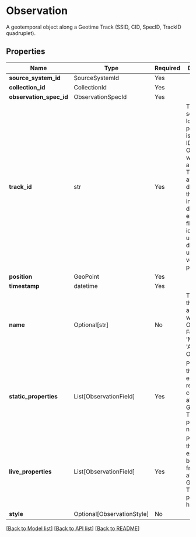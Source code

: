 # Observation

A geotemporal object along a Geotime Track (SSID, CID, SpecID, TrackID quadruplet).

## Properties
| Name | Type | Required | Description |
| ------------ | ------------- | ------------- | ------------- |
**source_system_id** | SourceSystemId | Yes |  |
**collection_id** | CollectionId | Yes |  |
**observation_spec_id** | ObservationSpecId | Yes |  |
**track_id** | str | Yes | The ID of a series of location points. This is a shared ID between Observations which forms a Track. These IDs are typically derived from the integrated data. For example, a flight identifier used to distinguish a unique voyage by a plane. |
**position** | GeoPoint | Yes |  |
**timestamp** | datetime | Yes |  |
**name** | Optional[str] | No | The name of the entity associated with the Observation. For example, 'My Plane' or 'Air Force One'.  |
**static_properties** | List[ObservationField] | Yes | Properties that are expected to remain constant along a Geotime Track. E.g. A plane's tail number. |
**live_properties** | List[ObservationField] | Yes | Properties that are expected to be updated frequently along a Geotime Track. E.g. A plane's heading. |
**style** | Optional[ObservationStyle] | No |  |


[[Back to Model list]](../../../../README.md#models-v1-link) [[Back to API list]](../../../../README.md#apis-v1-link) [[Back to README]](../../../../README.md)
